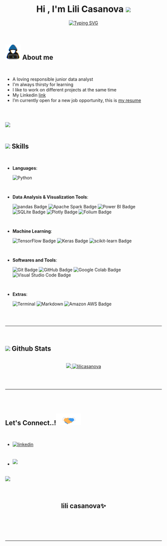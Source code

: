 
<h1 align="center"><b>Hi , I'm Lili Casanova </b><img src="https://media.giphy.com/media/hvRJCLFzcasrR4ia7z/giphy.gif" width="35"></h1>
<!--  -->
<p align="center">
  <a href="https://git.io/typing-svg"><img src="https://readme-typing-svg.demolab.com?font=Raleway&duration=2500&pause=200&color=F7F7F7&center=true&vCenter=true&random=false&width=435&lines=lili+casanova;junior+data+analyst;fast-learner;work+commitment;joyful%2C+respectful+%26+responsible+%3A-)" alt="Typing SVG" /></a>
</p>


<br>



	
## <picture><img src = "https://github.com/0xAbdulKhalid/0xAbdulKhalid/raw/main/assets/mdImages/about_me.gif" width = 50px></picture> **About me**


<br>

- A loving responsible junior data analyst
- I'm always thirsty for learning
- I like to work on different projects at the same time
- My Linkedin [link](https://www.linkedin.com/in/lilicasanova/)
- I’m currently open for a new job opportunity, this is [my resume](https://lilicasanova-cv.streamlit.app/)

<br><br>

<img src="https://user-images.githubusercontent.com/73097560/115834477-dbab4500-a447-11eb-908a-139a6edaec5c.gif"><br><br>

## <img src="https://media2.giphy.com/media/QssGEmpkyEOhBCb7e1/giphy.gif?cid=ecf05e47a0n3gi1bfqntqmob8g9aid1oyj2wr3ds3mg700bl&rid=giphy.gif" width ="25"><b> Skills</b>
<br>

<p align="center">

- **Languages**:
    
    ![Python](https://img.shields.io/badge/Python%20-%2314354C.svg?style=for-the-badge&logo=python&logoColor=white)

<br>   
    
- **Data Analysis & Visualization Tools**:

   ![pandas Badge](https://img.shields.io/badge/pandas-150458?logo=pandas&logoColor=fff&style=for-the-badge)
   ![Apache Spark Badge](https://img.shields.io/badge/Apache%20Spark-E25A1C?logo=apachespark&logoColor=fff&style=for-the-badge)
   ![Power BI Badge](https://img.shields.io/badge/Power%20BI-F2C811?logo=powerbi&logoColor=000&style=for-the-badge)
   ![SQLite Badge](https://img.shields.io/badge/SQLite-003B57?logo=sqlite&logoColor=fff&style=for-the-badge)
   ![Plotly Badge](https://img.shields.io/badge/Plotly-3F4F75?logo=plotly&logoColor=fff&style=for-the-badge)
   ![Folium Badge](https://img.shields.io/badge/Folium-77B829?logo=folium&logoColor=fff&style=for-the-badge)

<br>

- **Machine Learning**:

    ![TensorFlow Badge](https://img.shields.io/badge/TensorFlow-FF6F00?logo=tensorflow&logoColor=fff&style=for-the-badge)
    ![Keras Badge](https://img.shields.io/badge/Keras-D00000?logo=keras&logoColor=fff&style=for-the-badge)
    ![scikit-learn Badge](https://img.shields.io/badge/scikit--learn-F7931E?logo=scikitlearn&logoColor=fff&style=for-the-badge)
    
<br>

- **Softwares and Tools**:

    ![Git Badge](https://img.shields.io/badge/Git-F05032?logo=git&logoColor=fff&style=for-the-badge)
    ![GitHub Badge](https://img.shields.io/badge/GitHub-181717?logo=github&logoColor=fff&style=for-the-badge)
    ![Google Colab Badge](https://img.shields.io/badge/Google%20Colab-F9AB00?logo=googlecolab&logoColor=fff&style=for-the-badge)
    ![Visual Studio Code Badge](https://img.shields.io/badge/Visual%20Studio%20Code-007ACC?logo=visualstudiocode&logoColor=fff&style=for-the-badge)

<br>

- **Extras**:

    ![Terminal](https://img.shields.io/badge/Terminal-%23054020?style=for-the-badge&logo=gnu-bash&logoColor=white)
    ![Markdown](https://img.shields.io/badge/markdown-%23000000.svg?style=for-the-badge&logo=markdown&logoColor=white)
    ![Amazon AWS Badge](https://img.shields.io/badge/Amazon%20AWS-232F3E?logo=amazonaws&logoColor=fff&style=for-the-badge)   


</p>

<br>
<br>

-----

<br>


## <img src="https://media.giphy.com/media/iY8CRBdQXODJSCERIr/giphy.gif" width="35"><b> Github Stats </b>
<br>

<div align="center">

<a href="https://github.com/0xabdulkhalid/">
  <img src="https://github-readme-stats.vercel.app/api?username=lilicasanova&include_all_commits=true&count_private=true&show_icons=true&line_height=20&title_color=7A7ADB&icon_color=2234AE&text_color=D3D3D3&bg_color=0,000000,130F40" width="450"/>
  <img src="https://github-readme-stats.vercel.app/api/top-langs?username=lilicasanova&show_icons=true&locale=en&layout=compact&line_height=20&title_color=7A7ADB&icon_color=2234AE&text_color=D3D3D3&bg_color=0,000000,130F40" width="375"  alt="lilicasanova"/>

</a>
</div>

<br>
<br>
<br>

-----

<br>
<br>

## <b> Let's Connect..!</b><img src="https://github.com/0xAbdulKhalid/0xAbdulKhalid/raw/main/assets/mdImages/handshake.gif" width ="80">
<br>
<div align='left'>

<ul>

<li>
<a href="https://linkedin.com/in/lilicasanova" target="_blank">
<img src="https://img.shields.io/badge/linkedin:  lilicasanova-%2300acee.svg?color=405DE6&style=for-the-badge&logo=linkedin&logoColor=white" alt=linkedin style="margin-bottom: 5px;"/>
</a>
</li>

<br>

<br>

<li>
<a href="mailto:lcasanovadut@gmail.com" target="_blank">
<img src="https://img.shields.io/badge/gmail:  lcasanovadut-%23EA4335.svg?style=for-the-badge&logo=gmail&logoColor=white" t=mail style="margin-bottom: 5px;" />
</a>
</li>
	
</ul>
</div>

<br>
<img src="https://user-images.githubusercontent.com/73097560/115834477-dbab4500-a447-11eb-908a-139a6edaec5c.gif">
<br>
<br>
<br>

<div align='center'>

## <b> lili casanova✨</b>

</div>
<br>
<br>
<br>
<br>

---

<br>
